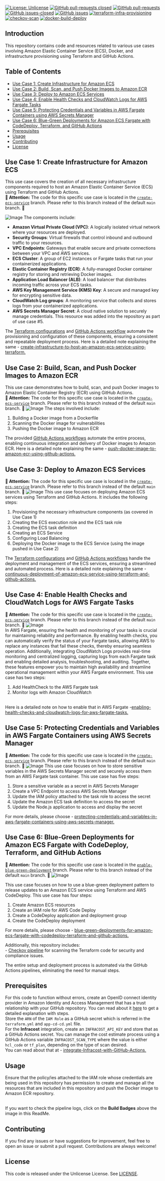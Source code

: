 [![License: Unlicense](https://img.shields.io/badge/license-Unlicense-white.svg)](https://choosealicense.com/licenses/unlicense/) [![GitHub pull-requests closed](https://img.shields.io/github/issues-pr-closed/kunduso/add-aws-ecr-ecs-fargate)](https://github.com/kunduso/add-aws-ecr-ecs-fargate/pulls?q=is%3Apr+is%3Aclosed) [![GitHub pull-requests](https://img.shields.io/github/issues-pr/kunduso/add-aws-ecr-ecs-fargate)](https://GitHub.com/kunduso/add-aws-ecr-ecs-fargate/pull/) 
[![GitHub issues-closed](https://img.shields.io/github/issues-closed/kunduso/add-aws-ecr-ecs-fargate)](https://github.com/kunduso/add-aws-ecr-ecs-fargate/issues?q=is%3Aissue+is%3Aclosed) [![GitHub issues](https://img.shields.io/github/issues/kunduso/add-aws-ecr-ecs-fargate)](https://GitHub.com/kunduso/add-aws-ecr-ecs-fargate/issues/) 
[![terraform-infra-provisioning](https://github.com/kunduso/add-aws-ecr-ecs-fargate/actions/workflows/terraform.yml/badge.svg?branch=main)](https://github.com/kunduso/add-aws-ecr-ecs-fargate/actions/workflows/terraform.yml) [![checkov-scan](https://github.com/kunduso/add-aws-ecr-ecs-fargate/actions/workflows/code-scan.yml/badge.svg?branch=main)](https://github.com/kunduso/add-aws-ecr-ecs-fargate/actions/workflows/code-scan.yml) [![docker-build-deploy](https://github.com/kunduso/add-aws-ecr-ecs-fargate/actions/workflows/app-ci-cd.yml/badge.svg?branch=main)](https://github.com/kunduso/add-aws-ecr-ecs-fargate/actions/workflows/app-ci-cd.yml)


## Introduction
This repository contains code and resources related to various use cases involving Amazon Elastic Container Service (ECS), Docker, and infrastructure provisioning using Terraform and GitHub Actions.
## Table of Contents
- [Use Case 1: Create Infrastructure for Amazon ECS](#use-case-1-create-infrastructure-for-amazon-ecs)
- [Use Case 2: Build, Scan, and Push Docker Images to Amazon ECR](#use-case-2-build-scan-and-push-docker-images-to-amazon-ecr)
- [Use Case 3: Deploy to Amazon ECS Services](#use-case-3-deploy-to-amazon-ecs-services)
- [Use Case 4: Enable Health Checks and CloudWatch Logs for AWS Fargate Tasks](#use-case-4-enable-health-checks-and-cloudwatch-logs-for-aws-fargate-tasks)
- [Use Case 5: Protecting Credentials and Variables in AWS Fargate Containers using AWS Secrets Manager](#use-case-5-protecting-credentials-and-variables-in-aws-fargate-containers-using-aws-secrets-manager)
- [Use Case 6: Blue-Green Deployments for Amazon ECS Fargate with CodeDeploy, Terraform, and GitHub Actions](#use-case-6-blue-green-deployments-for-amazon-ecs-fargate-with-codedeploy-terraform-and-github-actions)
- [Prerequisites](#prerequisites)
- [Usage](#usage)
- [Contributing](#contributing)
- [License](#license)


## Use Case 1: Create Infrastructure for Amazon ECS

This use case covers the creation of all necessary infrastructure components required to host an Amazon Elastic Container Service (ECS) using Terraform and GitHub Actions. 
</br> **🔔 Attention:** The code for this specific use case is located in the [`create-ecs-service`](https://github.com/kunduso/add-aws-ecr-ecs-fargate/tree/create-ecs-service) branch. Please refer to this branch instead of the default `main` branch. **🔔**

![Image](https://skdevops.files.wordpress.com/2024/04/90-image-1-2.png)
The components include:
- **Amazon Virtual Private Cloud (VPC)**: A logically isolated virtual network where your resources are deployed.
- **Security Groups**: Virtual firewalls that control inbound and outbound traffic to your resources.
- **VPC Endpoints**: Gateways that enable secure and private connections between your VPC and AWS services.
- **ECS Cluster**: A group of EC2 instances or Fargate tasks that run your containerized applications.
- **Elastic Container Registry (ECR)**: A fully-managed Docker container registry for storing and retrieving Docker images.
- **Application Load Balancer (ALB)**: A load balancer that distributes incoming traffic across your ECS tasks.
- **AWS Key Management Service (KMS) Key**: A secure and managed key for encrypting sensitive data.
- **CloudWatch Log groups**: A monitoring service that collects and stores logs from your containerized applications.
- **AWS Secrets Manager Secret**: A cloud native solution to securely manage credentials. This resource was added into the repository as part of use case #5.

The [Terraform configurations](./infra/) and [GitHub Actions workflow](./.github/workflows/terraform.yml) automate the provisioning and configuration of these components, ensuring a consistent and repeatable deployment process. Here is a detailed note explaining the same - [create-infrastructure-to-host-an-amazon-ecs-service-using-terraform.](http://skundunotes.com/2024/04/10/create-infrastructure-to-host-an-amazon-ecs-service-using-terraform/)
## Use Case 2: Build, Scan, and Push Docker Images to Amazon ECR

This use case demonstrates how to build, scan, and push Docker images to Amazon Elastic Container Registry (ECR) using GitHub Actions.
</br> **🔔 Attention:** The code for this specific use case is located in the [`create-ecs-service`](https://github.com/kunduso/add-aws-ecr-ecs-fargate/tree/create-ecs-service) branch. Please refer to this branch instead of the default `main` branch. **🔔**
![Image](https://skdevops.files.wordpress.com/2024/04/91-image-1.png)
The steps involved include:

1. Building a Docker image from a Dockerfile
2. Scanning the Docker image for vulnerabilities
3. Pushing the Docker image to Amazon ECR

The provided [GitHub Actions workflows](./.github/workflows/app-ci-cd.yml) automate the entire process, enabling continuous integration and delivery of Docker images to Amazon ECR. Here is a detailed note explaining the same - [push-docker-image-to-amazon-ecr-using-github-actions.](http://skundunotes.com/2024/04/28/push-docker-image-to-amazon-ecr-using-github-actions/)

## Use Case 3: Deploy to Amazon ECS Services
**🔔 Attention:** The code for this specific use case is located in the [`create-ecs-service`](https://github.com/kunduso/add-aws-ecr-ecs-fargate/tree/create-ecs-service) branch. Please refer to this branch instead of the default `main` branch. **🔔**
![Image](https://skdevops.files.wordpress.com/2024/05/92-image-0-2.png)
This use case focuses on deploying Amazon ECS services using Terraform and GitHub Actions. It includes the following steps:

1. Provisioning the necessary infrastructure components (as covered in Use Case 1)
2. Creating the ECS execution role and the ECS task role
3. Creating the ECS task definition
4. Creating an ECS Service
5. Configuring Load Balancing
6. Deploying the Docker image to the ECS Service (using the image pushed in Use Case 2)

The [Terraform configurations](./deploy/) and [GitHub Actions workflows](./.github/workflows/app-ci-cd.yml) handle the deployment and management of the ECS services, ensuring a streamlined and automated process. Here is a detailed note explaining the same - [continuous-deployment-of-amazon-ecs-service-using-terraform-and-github-actions.](http://skundunotes.com/2024/05/06/continuous-deployment-of-amazon-ecs-service-using-terraform-and-github-actions/)

## Use Case 4: Enable Health Checks and CloudWatch Logs for AWS Fargate Tasks
**🔔 Attention:** The code for this specific use case is located in the [`create-ecs-service`](https://github.com/kunduso/add-aws-ecr-ecs-fargate/tree/create-ecs-service) branch. Please refer to this branch instead of the default `main` branch. **🔔**
![Image](https://skdevops.files.wordpress.com/2024/06/94-image-0.png)
</br> In AWS Fargate, ensuring the health and monitoring of your tasks is crucial for maintaining reliability and performance. By enabling health checks, you can automatically verify the status of your Fargate tasks, allowing AWS to replace any instances that fail these checks, thereby ensuring seamless operation. Additionally, integrating CloudWatch Logs provides real-time monitoring and centralized logging, capturing logs from each Fargate task and enabling detailed analysis, troubleshooting, and auditing. Together, these features empower you to maintain high availability and streamline operational management within your AWS Fargate environment. This use case has two steps:

1. Add HealthCheck to the AWS Fargate task
2. Monitor logs with Amazon CloudWatch

</br> Here is a detailed note on how to enable that in AWS Fargate -[enabling-health-checks-and-cloudwatch-logs-for-aws-fargate-tasks.](https://skundunotes.com/2024/06/27/enabling-health-checks-and-cloudwatch-logs-for-aws-fargate-tasks/)

## Use Case 5: Protecting Credentials and Variables in AWS Fargate Containers using AWS Secrets Manager
**🔔 Attention:** The code for this specific use case is located in the [`create-ecs-service`](https://github.com/kunduso/add-aws-ecr-ecs-fargate/tree/create-ecs-service) branch. Please refer to this branch instead of the default `main` branch. **🔔**
![Image](https://skdevops.files.wordpress.com/2024/06/96-image-0.png)
This use case focuses on how to store sensitive variables in the AWS Secrets Manager secret and securely access them from an AWS Fargate task container. This use case has five steps:

1. Store a sensitive variable as a secret in AWS Secrets Manager
2. Create a VPC Endpoint to access AWS Secrets Manager
3. Update the IAM policy attached to the task role to access the secret
4. Update the Amazon ECS task definition to access the secret
5. Update the Node.js application to access and display the secret

For more details, please choose - [protecting-credentials-and-variables-in-aws-fargate-containers-using-aws-secrets-manager.](https://skundunotes.com/2024/07/02/protecting-credentials-and-variables-in-aws-fargate-containers-using-aws-secrets-manager/)

## Use Case 6: Blue-Green Deployments for Amazon ECS Fargate with CodeDeploy, Terraform, and GitHub Actions
**🔔 Attention:** The code for this specific use case is located in the [`enable-blue-green-deployment`](https://github.com/kunduso/add-aws-ecr-ecs-fargate/tree/enable-blue-green-deployment) branch. Please refer to this branch instead of the default `main` branch. **🔔**
![Image](https://skdevops.files.wordpress.com/2024/10/104-image-0.png)

This use case focuses on how to use a blue-green deployment pattern to release updates to an Amazon ECS service using Terraform and AWS CodeDeploy. This use case has four steps:

1. Create Amazon ECS resources
2. Create an IAM role for AWS Code Deploy
3. Create a CodeDeploy application and deployment group
4. Create the CodeDeploy deployment

For more details, please choose - [blue-green-deployments-for-amazon-ecs-fargate-with-codedeploy-terraform-and-github-actions.](https://skundunotes.com/2024/10/31/blue-green-deployments-for-amazon-ecs-fargate-with-codedeploy-terraform-and-github-actions/)


Additionally, this repository includes:
</br> - [Checkov pipeline](./.github/workflows/code-scan.yml) for scanning the Terraform code for security and compliance issues.

The entire setup and deployment process is automated via the GitHub Actions pipelines, eliminating the need for manual steps.

## Prerequisites
For this code to function without errors, create an OpenID connect identity provider in Amazon Identity and Access Management that has a trust relationship with your GitHub repository. You can read about it [here](https://skundunotes.com/2023/02/28/securely-integrate-aws-credentials-with-github-actions-using-openid-connect/) to get a detailed explanation with steps.
<br />Store the `ARN` of the `IAM Role` as a GitHub secret which is referred in the `terraform.yml` and `app-cd-cd.yml` file.
<br />For the **Infracost** integration, create an `INFRACOST_API_KEY` and store that as a GitHub Actions secret. You can manage the cost estimate process using a GitHub Actions variable `INFRACOST_SCAN_TYPE` where the value is either `hcl_code` or `tf_plan`, depending on the type of scan desired.
<br />You can read about that at - [integrate-Infracost-with-GitHub-Actions.](http://skundunotes.com/2023/07/17/estimate-aws-cloud-resource-cost-with-infracost-terraform-and-github-actions/)
## Usage
Ensure that the policy/ies attached to the IAM role whose credentials are being used in this repository has permission to create and manage all the resources that are included in this repository and push the Docker image to Amazon ECR repository.

<br />If you want to check the pipeline logs, click on the **Build Badges** above the image in this ReadMe.

## Contributing
If you find any issues or have suggestions for improvement, feel free to open an issue or submit a pull request. Contributions are always welcome!

## License
This code is released under the Unlicense License. See [LICENSE](LICENSE).